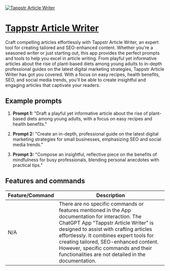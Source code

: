 [![Tappstr Article Writer](https://files.oaiusercontent.com/file-ZUP8Wy5qsShJ8E4VsfoCh3CX?se=2123-10-16T20%3A11%3A45Z&sp=r&sv=2021-08-06&sr=b&rscc=max-age%3D31536000%2C%20immutable&rscd=attachment%3B%20filename%3Dtappstr.%2520logo%25202.png&sig=8je4B7vu9OtA2I2eQeCBxXbRnF9WxguzVfMMTq0yiGs%3D)](https://chat.openai.com/g/g-0X0Brg7Q7-tappstr-article-writer)

# [Tappstr Article Writer](https://chat.openai.com/g/g-0X0Brg7Q7-tappstr-article-writer)

Craft compelling articles effortlessly with Tappstr Article Writer, an expert tool for creating tailored and SEO-enhanced content. Whether you're a seasoned writer or just starting out, this app provides the perfect prompts and tools to help you excel in article writing. From playful yet informative articles about the rise of plant-based diets among young adults to in-depth professional guides on the latest digital marketing strategies, Tappstr Article Writer has got you covered. With a focus on easy recipes, health benefits, SEO, and social media trends, you'll be able to create insightful and engaging articles that captivate your readers.

## Example prompts

1. **Prompt 1:** "Draft a playful yet informative article about the rise of plant-based diets among young adults, with a focus on easy recipes and health benefits."

2. **Prompt 2:** "Create an in-depth, professional guide on the latest digital marketing strategies for small businesses, emphasizing SEO and social media trends."

3. **Prompt 3:** "Compose an insightful, reflective piece on the benefits of mindfulness for busy professionals, blending personal anecdotes with practical tips."


## Features and commands

| Feature/Command | Description |
| --- | --- |
| N/A | There are no specific commands or features mentioned in the App documentation for interaction. The ChatGPT App "Tappstr Article Writer" is designed to assist with crafting articles effortlessly. It combines expert tools for creating tailored, SEO-enhanced content. However, specific commands and their functionalities are not detailed in the documentation. |